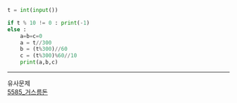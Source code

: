 ```py
t = int(input())

if t % 10 != 0 : print(-1)
else :
	a=b=c=0
	a = t//300
	b = (t%300)//60
	c = (t%300)%60//10
	print(a,b,c)
```
  
  - - -
  유사문제       
  [5585_거스름돈](https://github.com/birtanem/Algorithm/blob/main/study/8.%205585_%EA%B1%B0%EC%8A%A4%EB%A6%84%EB%8F%88.md)
